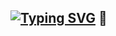 ## [![Typing SVG](https://readme-typing-svg.demolab.com?font=apple-system&pause=1000&color=F7F7F7&width=435&lines=Hey%2C++Vinicius+here!+)](https://git.io/typing-svg) 👋

<!--
**ViniciusCaetano123/ViniciusCaetano123** is a ✨ _special_ ✨ repository because its `README.md` (this file) appears on your GitHub profile.

Here are some ideas to get you started:

- 🔭 I’m currently working on ...
- 🌱 I’m currently learning ...
- 👯 I’m looking to collaborate on ...
- 🤔 I’m looking for help with ...
- 💬 Ask me about ...
- 📫 How to reach me: ...
- 😄 Pronouns: ...
- ⚡ Fun fact: ...
-->

